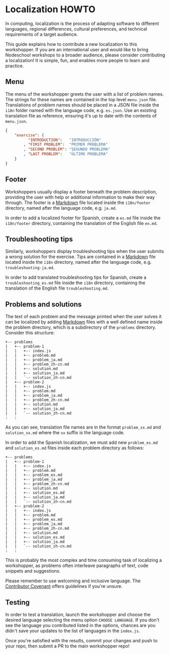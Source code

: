 # Localization HOWTO

In computing, localization is the process of adapting software to different languages, regional differences, cultural preferences, and technical requirements of a target audience.

This guide explains how to contribute a new localization to this workshopper. If you are an international user and would like to bring Nodeschool workshops to a broader audience, please consider contributing a localization! It is simple, fun, and enables more people to learn and practice.

## Menu

The menu of the workshopper greets the user with a list of problem names. The strings for these names are contained in the top level `menu.json` file. Translations of problem names should be placed in a JSON file inside the `i18n` folder named with the language code, e.g. `es.json`. Use an existing translation file as reference, ensuring it's up to date with the contents of `menu.json`.

```json
{
    "exercise": {
          "INTRODUCTION":   "INTRODUCCIÓN"
        , "FIRST PROBLEM":  "PRIMER PROBLEMA"
        , "SECOND PROBLEM": "SEGUNDO PROBLEMA"
        , "LAST PROBLEM":   "ÚLTIMO PROBLEMA"
    }
}
```

## Footer

Workshoppers usually display a footer beneath the problem description, providing the user with help or additional information to make their way through. The footer is a [Markdown](https://en.wikipedia.org/wiki/Markdown) file located inside the `i18n/footer` directory, named after the language code, e.g. `ja.md`. 

In order to add a localized footer for Spanish, create a `es.md` file inside the `i18n/footer` directory, containing the translation of the English file `en.md`.

## Troubleshooting tips

Similarly, workshoppers display troubleshooting tips when the user submits a wrong solution for the exercise. Tips are contained in a [Markdown](https://en.wikipedia.org/wiki/Markdown) file located inside the `i18n` directory, named after the language code, e.g. `troubleshooting-ja.md`.

In order to add translated troubleshooting tips for Spanish, create a `troubleshooting_es.md` file inside the `i18n` directory, containing the translation of the English file `troubleshooting.md`.

## Problems and solutions

The text of each problem and the message printed when the user solves it can be localized by adding [Markdown](https://en.wikipedia.org/wiki/Markdown) files with a well defined name inside the problem directory, which is a subdirectory of the `problems` directory. Consider this structure:

```
+-- problems
|   +-- problem-1
|   |   +-- index.js
|   |   +-- problem.md
|   |   +-- problem_ja.md
|   |   +-- problem_zh-cn.md
|   |   +-- solution.md
|   |   +-- solution_ja.md
|   |   `-- solution_zh-cn.md
|   +-- problem-2
|   |   +-- index.js
|   |   +-- problem.md
|   |   +-- problem_ja.md
|   |   +-- problem_zh-cn.md
|   |   +-- solution.md
|   |   +-- solution_ja.md
|   |   `-- solution_zh-cn.md
:   :
```

As you can see, translation file names are in the format `problem_xx.md` and `solution_xx.md` where the `xx` suffix is the language code.

In order to add the Spanish localization, we must add new `problem_es.md` and `solution_es.md` files inside each problem directory as follows:

```
+-- problems
|   +-- problem-1
|   |   +-- index.js
|   |   +-- problem.md
|   |   +-- problem_es.md
|   |   +-- problem_ja.md
|   |   +-- problem_zh-cn.md
|   |   +-- solution.md
|   |   +-- solution_es.md
|   |   +-- solution_ja.md
|   |   `-- solution_zh-cn.md
|   +-- problem-2
|   |   +-- index.js
|   |   +-- problem.md
|   |   +-- problem_es.md
|   |   +-- problem_ja.md
|   |   +-- problem_zh-cn.md
|   |   +-- solution.md
|   |   +-- solution_es.md
|   |   +-- solution_ja.md
|   |   `-- solution_zh-cn.md
:   :
```

This is probably the most complex and time consuming task of localizing a workshopper, as problems often interleave paragraphs of text, code snippets and suggestions.

Please remember to use welcoming and inclusive language. The [Contributor Covenant](http://contributor-covenant.org/) offers guidelines if you're unsure.

## Testing

In order to test a translation, launch the workshopper and choose the desired language selecting the menu option `CHOOSE LANGUAGE`. If you don't see the language you contributed listed in the options, chances are you didn't save your updates to the list of languages in the `index.js`.

Once you're satisfied with the results, commit your changes and push to your repo, then submit a PR to the main workshopper repo!
